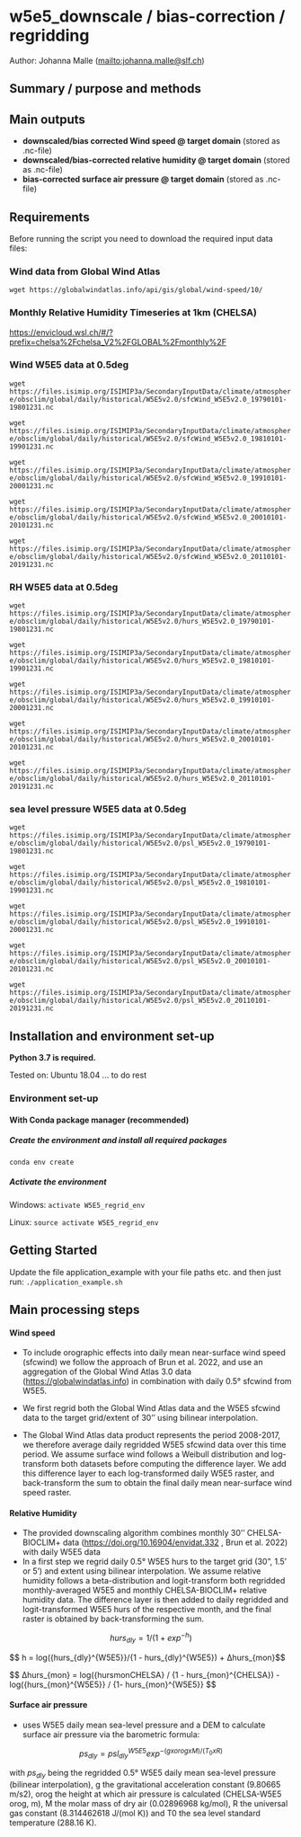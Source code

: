 # w5e5_downscale / bias-correction / regridding 


Author: Johanna Malle (<mailto:johanna.malle@slf.ch>)

## Summary / purpose and methods


## Main outputs
* **downscaled/bias corrected Wind speed @ target domain** (stored as .nc-file)
* **downscaled/bias-corrected relative humidity @ target domain** (stored as .nc-file)
* **bias-corrected surface air pressure @ target domain** (stored as .nc-file)


## Requirements
Before running the script you need to download the required input data files:
### Wind data from Global Wind Atlas

`wget https://globalwindatlas.info/api/gis/global/wind-speed/10/`

### Monthly Relative Humidity Timeseries at 1km (CHELSA)

https://envicloud.wsl.ch/#/?prefix=chelsa%2Fchelsa_V2%2FGLOBAL%2Fmonthly%2F

### Wind W5E5 data at 0.5deg

`wget https://files.isimip.org/ISIMIP3a/SecondaryInputData/climate/atmosphere/obsclim/global/daily/historical/W5E5v2.0/sfcWind_W5E5v2.0_19790101-19801231.nc`

`wget https://files.isimip.org/ISIMIP3a/SecondaryInputData/climate/atmosphere/obsclim/global/daily/historical/W5E5v2.0/sfcWind_W5E5v2.0_19810101-19901231.nc`

`wget https://files.isimip.org/ISIMIP3a/SecondaryInputData/climate/atmosphere/obsclim/global/daily/historical/W5E5v2.0/sfcWind_W5E5v2.0_19910101-20001231.nc`

`wget https://files.isimip.org/ISIMIP3a/SecondaryInputData/climate/atmosphere/obsclim/global/daily/historical/W5E5v2.0/sfcWind_W5E5v2.0_20010101-20101231.nc`

`wget https://files.isimip.org/ISIMIP3a/SecondaryInputData/climate/atmosphere/obsclim/global/daily/historical/W5E5v2.0/sfcWind_W5E5v2.0_20110101-20191231.nc`

### RH W5E5 data at 0.5deg

`wget https://files.isimip.org/ISIMIP3a/SecondaryInputData/climate/atmosphere/obsclim/global/daily/historical/W5E5v2.0/hurs_W5E5v2.0_19790101-19801231.nc`

`wget https://files.isimip.org/ISIMIP3a/SecondaryInputData/climate/atmosphere/obsclim/global/daily/historical/W5E5v2.0/hurs_W5E5v2.0_19810101-19901231.nc`

`wget https://files.isimip.org/ISIMIP3a/SecondaryInputData/climate/atmosphere/obsclim/global/daily/historical/W5E5v2.0/hurs_W5E5v2.0_19910101-20001231.nc`

`wget https://files.isimip.org/ISIMIP3a/SecondaryInputData/climate/atmosphere/obsclim/global/daily/historical/W5E5v2.0/hurs_W5E5v2.0_20010101-20101231.nc`

`wget https://files.isimip.org/ISIMIP3a/SecondaryInputData/climate/atmosphere/obsclim/global/daily/historical/W5E5v2.0/hurs_W5E5v2.0_20110101-20191231.nc`

### sea level pressure W5E5 data at 0.5deg

`wget https://files.isimip.org/ISIMIP3a/SecondaryInputData/climate/atmosphere/obsclim/global/daily/historical/W5E5v2.0/psl_W5E5v2.0_19790101-19801231.nc`

`wget https://files.isimip.org/ISIMIP3a/SecondaryInputData/climate/atmosphere/obsclim/global/daily/historical/W5E5v2.0/psl_W5E5v2.0_19810101-19901231.nc`

`wget https://files.isimip.org/ISIMIP3a/SecondaryInputData/climate/atmosphere/obsclim/global/daily/historical/W5E5v2.0/psl_W5E5v2.0_19910101-20001231.nc`

`wget https://files.isimip.org/ISIMIP3a/SecondaryInputData/climate/atmosphere/obsclim/global/daily/historical/W5E5v2.0/psl_W5E5v2.0_20010101-20101231.nc`

`wget https://files.isimip.org/ISIMIP3a/SecondaryInputData/climate/atmosphere/obsclim/global/daily/historical/W5E5v2.0/psl_W5E5v2.0_20110101-20191231.nc`


## Installation and environment set-up
**Python 3.7 is required.**

Tested on: Ubuntu 18.04 ... to do rest

### Environment set-up
#### With Conda package manager (recommended)
##### Create the environment and install all required packages

`conda env create`

##### Activate the environment

Windows: `activate W5E5_regrid_env`

Linux: `source activate W5E5_regrid_env`


## Getting Started

Update the file application_example with your file paths etc. and then just run:
`./application_example.sh`

## Main processing steps

#### Wind speed
* To include orographic effects into daily mean near-surface wind speed (sfcwind) we follow the approach of Brun et al. 2022, and use an aggregation of the Global Wind Atlas 3.0 data (https://globalwindatlas.info) in combination with daily 0.5° sfcwind from W5E5. 

* We first regrid both the Global Wind Atlas data and the W5E5 sfcwind data to the target grid/extent of 30’’ using bilinear interpolation. 

* The Global Wind Atlas data product represents the period 2008-2017, we therefore average daily regridded W5E5 sfcwind data over this time period. We assume surface wind follows a Weibull distribution and log-transform both datasets before computing the difference layer. We add this difference layer to each log-transformed daily W5E5 raster, and back-transform the sum to obtain the final daily mean near-surface wind speed raster.


#### Relative Humidity
* The provided downscaling algorithm combines monthly 30’’ CHELSA-BIOCLIM+ data (https://doi.org/10.16904/envidat.332 , Brun et al. 2022) with daily W5E5 data
* In a first step we regrid daily 0.5° W5E5 hurs to the target grid (30”, 1.5’ or 5’) and extent using bilinear interpolation. We assume relative humidity follows a beta-distribution and logit-transform both regridded monthly-averaged W5E5 and monthly CHELSA-BIOCLIM+ relative humidity data. The difference layer is then added to daily regridded and logit-transformed W5E5 hurs of the respective month, and the final raster is obtained by back-transforming the sum. 

$$ hurs_{dly} = 1/(1+exp^{-h})  $$

$$ h = log({hurs_{dly}^{W5E5}}/{1 - hurs_{dly}^{W5E5}) +  Δhurs_{mon}$$  

$$ Δhurs_{mon} = log({hursmonCHELSA} / {1 - hurs_{mon}^{CHELSA}) - log({hurs_{mon}^{W5E5}} / {1- hurs_{mon}^{W5E5}} $$  

#### Surface air pressure
* uses W5E5 daily mean sea-level pressure and a DEM to calculate surface air pressure via the barometric formula:

$$ps_{dly} = psl_{dly}^{W5E5}exp^{-(g x orog x M)/(T_{0} x R)} $$

with $ps_{dly}$ being the regridded 0.5° W5E5 daily mean sea-level pressure (bilinear interpolation), g the gravitational acceleration constant (9.80665 m/s2), orog the height at which air pressure is calculated (CHELSA-W5E5 orog, m), M the molar mass of dry air (0.02896968 kg/mol), R the universal gas constant (8.314462618 J/(mol K)) and T0 the sea level standard temperature (288.16 K).

